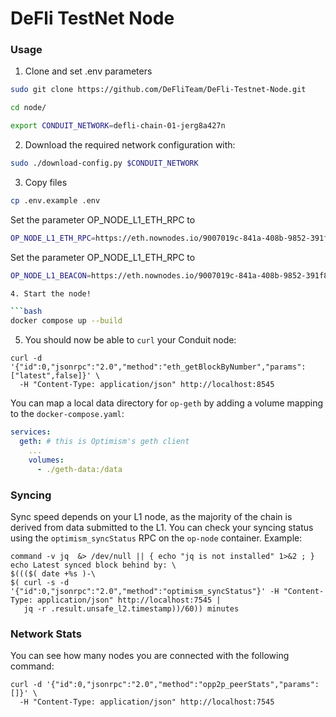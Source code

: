 

# DeFli TestNet Node



### Usage

1. Clone and set .env parameters

```bash
sudo git clone https://github.com/DeFliTeam/DeFli-Testnet-Node.git
```

```bash
cd node/
```

```bash
export CONDUIT_NETWORK=defli-chain-01-jerg8a427n
```


2. Download the required network configuration with:

```bash
sudo ./download-config.py $CONDUIT_NETWORK
```

3. Copy files

```bash
cp .env.example .env
```
Set the parameter OP_NODE_L1_ETH_RPC to
```bash
OP_NODE_L1_ETH_RPC=https://eth.nownodes.io/9007019c-841a-408b-9852-391f826db73e
```
Set the parameter OP_NODE_L1_ETH_RPC to 
```bash
OP_NODE_L1_BEACON=https://eth.nownodes.io/9007019c-841a-408b-9852-391f826db73e

4. Start the node!

```bash
docker compose up --build
```



5. You should now be able to `curl` your Conduit node:

```
curl -d '{"id":0,"jsonrpc":"2.0","method":"eth_getBlockByNumber","params":["latest",false]}' \
  -H "Content-Type: application/json" http://localhost:8545
```


You can map a local data directory for `op-geth` by adding a volume mapping to the `docker-compose.yaml`:

```yaml
services:
  geth: # this is Optimism's geth client
    ...
    volumes:
      - ./geth-data:/data
```



### Syncing

Sync speed depends on your L1 node, as the majority of the chain is derived from data submitted to the L1. You can check your syncing status using the `optimism_syncStatus` RPC on the `op-node` container. Example:

```
command -v jq  &> /dev/null || { echo "jq is not installed" 1>&2 ; }
echo Latest synced block behind by: \
$((($( date +%s )-\
$( curl -s -d '{"id":0,"jsonrpc":"2.0","method":"optimism_syncStatus"}' -H "Content-Type: application/json" http://localhost:7545 |
   jq -r .result.unsafe_l2.timestamp))/60)) minutes
```

### Network Stats

You can see how many nodes you are connected with the following command:

```
curl -d '{"id":0,"jsonrpc":"2.0","method":"opp2p_peerStats","params":[]}' \
  -H "Content-Type: application/json" http://localhost:7545
```
